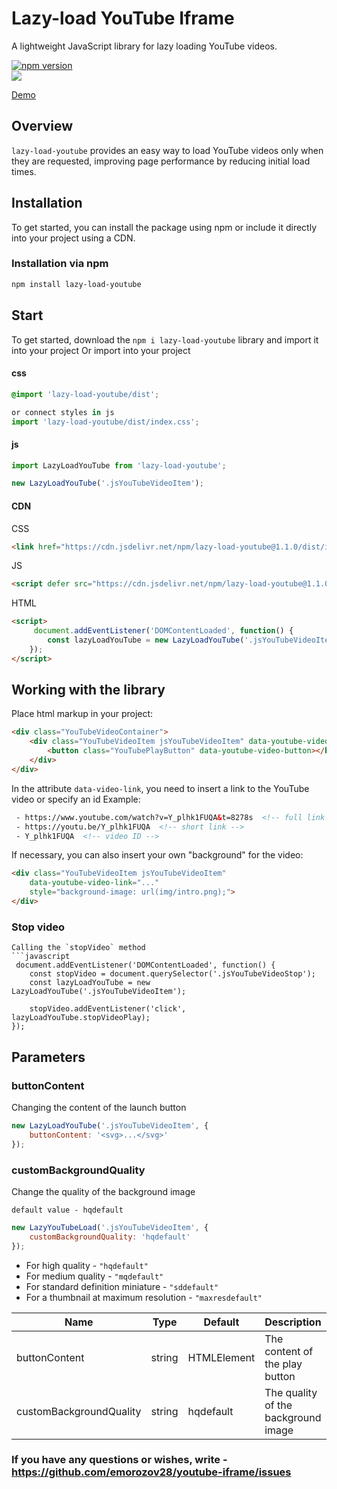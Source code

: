 # Lazy-load YouTube Iframe
A lightweight JavaScript library for lazy loading YouTube videos.

[![npm version](https://badge.fury.io/js/lazy-load-youtube.svg)](https://www.npmjs.com/package/lazy-load-youtube)  
[![](https://data.jsdelivr.com/v1/package/npm/lazy-load-youtube/badge)](https://www.jsdelivr.com/package/npm/lazy-load-youtube)

[Demo](https://emorozov28.github.io/youtube-iframe/demo/index.html)

## Overview
`lazy-load-youtube` provides an easy way to load YouTube videos only when they are requested, improving page performance by reducing initial load times.

## Installation
To get started, you can install the package using npm or include it directly into your project using a CDN.

### Installation via npm
```bash
npm install lazy-load-youtube
```
## Start
To get started, download the `npm i lazy-load-youtube` library and import it into your project
Or import into your project
#### css
```css
@import 'lazy-load-youtube/dist';
```
```javascript
or connect styles in js
import 'lazy-load-youtube/dist/index.css';
```
#### js
```javascript
import LazyLoadYouTube from 'lazy-load-youtube';

new LazyLoadYouTube('.jsYouTubeVideoItem');
```
#### CDN
CSS
```html
<link href="https://cdn.jsdelivr.net/npm/lazy-load-youtube@1.1.0/dist/index.css" rel="stylesheet">
```
JS
```html
<script defer src="https://cdn.jsdelivr.net/npm/lazy-load-youtube@1.1.0/dist/index.js"></script>
```
HTML
```html
<script>
     document.addEventListener('DOMContentLoaded', function() {
        const lazyLoadYouTube = new LazyLoadYouTube('.jsYouTubeVideoItem');
    });
</script>
```
## Working with the library
Place html markup in your project:
```html
<div class="YouTubeVideoContainer">
    <div class="YouTubeVideoItem jsYouTubeVideoItem" data-youtube-video-link="Y_plhk1FUQA">
        <button class="YouTubePlayButton" data-youtube-video-button></button>
    </div>
</div>
```
In the attribute `data-video-link`, you need to insert a link to the YouTube video or specify an id
Example:
```html
 - https://www.youtube.com/watch?v=Y_plhk1FUQA&t=8278s  <!-- full link -->
 - https://youtu.be/Y_plhk1FUQA  <!-- short link -->
 - Y_plhk1FUQA  <!-- video ID -->
 ```

If necessary, you can also insert your own "background" for the video:
```html 
<div class="YouTubeVideoItem jsYouTubeVideoItem"
    data-youtube-video-link="..."
    style="background-image: url(img/intro.png);">
</div>
```

### Stop video
```
Calling the `stopVideo` method
```javascript
 document.addEventListener('DOMContentLoaded', function() {
    const stopVideo = document.querySelector('.jsYouTubeVideoStop');
    const lazyLoadYouTube = new LazyLoadYouTube('.jsYouTubeVideoItem');

    stopVideo.addEventListener('click', lazyLoadYouTube.stopVideoPlay);
});
```

## Parameters

### buttonContent
Changing the content of the launch button
```javascript
new LazyLoadYouTube('.jsYouTubeVideoItem', {
    buttonContent: '<svg>...</svg>'
});
```

### customBackgroundQuality

Change the quality of the background image

`default value - hqdefault`
```javascript
new LazyYouTubeLoad('.jsYouTubeVideoItem', {
    customBackgroundQuality: 'hqdefault'
});
```
+ For high quality - `"hqdefault"`
+ For medium quality - `"mqdefault"`
+ For standard definition miniature - `"sddefault"`
+ For a thumbnail at maximum resolution - `"maxresdefault"`

| Name | Type | Default | Description | Extra options |
| --- | --- | --- | --- | --- |
| buttonContent | string | HTMLElement | The content of the play button | --- |
| customBackgroundQuality | string | hqdefault | The quality of the background image | hqdefault, mqdefault, sddefault, maxresdefault |


### If you have any questions or wishes, write - https://github.com/emorozov28/youtube-iframe/issues